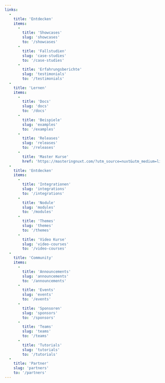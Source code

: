 ```yaml
---
links:
  -
    title: 'Entdecken'
    items:
      -
        title: 'Showcases'
        slug: 'showcases'
        to: '/showcases'
      -
        title: 'Fallstudien'
        slug: 'case-studies'
        to: '/case-studies'
      -
        title: 'Erfahrungsberichte'
        slug: 'testimonials'
        to: '/testimonials'
  -
    title: 'Lernen'
    items:
      -
        title: 'Docs'
        slug: 'docs'
        to: '/docs'
      -
        title: 'Beispiele'
        slug: 'examples'
        to: '/examples'
      -
        title: 'Releases'
        slug: 'releases'
        to: '/releases'
      -
        title: 'Master Kurse'
        href: 'https://masteringnuxt.com/?utm_source=nuxt&utm_medium=link&utm_campaign=nsite'
  -
    title: 'Entdecken'
    items:
      -
        title: 'Integrationen'
        slug: 'integrations'
        to: '/integrations'
      -
        title: 'Nodule'
        slug: 'modules'
        to: '/modules'
      -
        title: 'Themes'
        slug: 'themes'
        to: '/themes'
      -
        title: 'Video Kurse'
        slug: 'video-courses'
        to: '/video-courses'
  -
    title: 'Community'
    items:
      -
        title: 'Announcements'
        slug: 'announcements'
        to: '/announcements'
      -
        title: 'Events'
        slug: 'events'
        to: '/events'
      -
        title: 'Sponsoren'
        slug: 'sponsors'
        to: '/sponsors'
      -
        title: 'Teams'
        slug: 'teams'
        to: '/teams'
      -
        title: 'Tutorials'
        slug: 'tutorials'
        to: '/tutorials'
  -
    title: 'Partner'
    slug: 'partners'
    to: '/partners'
---
```

